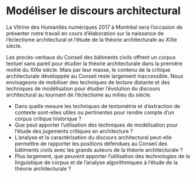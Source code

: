 # Modéliser le discours architectural

La Vitrine des Humanités numériques 2017 à Montréal sera l’occasion de présenter notre travail en cours d’élaboration sur la naissance de l’éclectisme architectural et l’étude de la théorie architecturale au XIXe siècle.

Les procès-verbaux du Conseil des bâtiments civils offrent un corpus textuel sans pareil pour étudier la théorie architecturale dans la première moitié du XIXe siècle. Mais par leur masse, le contenu de la critique architecturale développée au Conseil reste largement inaccessible. Nous envisageons de mobiliser des techniques de lecture distante et des techniques de modélisation pour étudier l’évolution du discours architectural au tournant de l’éclectisme au milieu du siècle.

- Dans quelle mesure les techniques de textométrie et d’extraction de contexte sont-elles utiles ou pertinentes pour rendre compte d’un corpus critique historique ?
- Que peut apporter l’utilisation des techniques de modélisation pour l’étude des jugements critiques en architecture ?
- L’analyse et la caractérisation du discours architectural peut-elle permettre de rapporter les positions défendues au Conseil des bâtiments civils avec les grands auteurs de la théorie architecturale ?
- Plus largement, que peuvent apporter l’utilisation des technologies de la linguistique de corpus et de l’analyse algorithmiques à l’étude de la théorie architecturale ?
